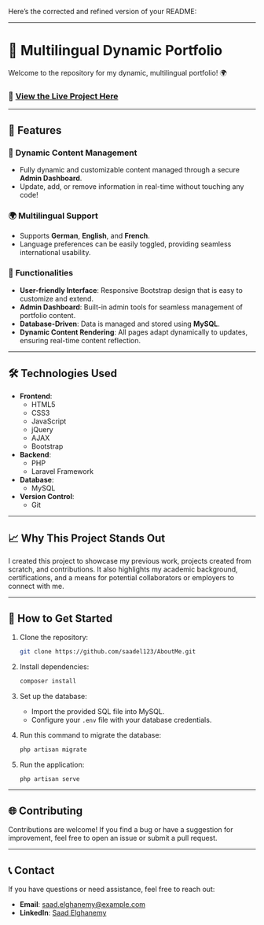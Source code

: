 Here’s the corrected and refined version of your README:

---

# 🛫 **Multilingual Dynamic Portfolio**

Welcome to the repository for my dynamic, multilingual portfolio! 🌍

### 🔗 [View the Live Project Here](https://directveille.com/saadelghanemy/public/)

---

## 🌟 **Features**

### 🎨 **Dynamic Content Management**
- Fully dynamic and customizable content managed through a secure **Admin Dashboard**.
- Update, add, or remove information in real-time without touching any code!

### 🌍 **Multilingual Support**
- Supports **German**, **English**, and **French**.
- Language preferences can be easily toggled, providing seamless international usability.

### 💼 **Functionalities**
- **User-friendly Interface**: Responsive Bootstrap design that is easy to customize and extend.
- **Admin Dashboard**: Built-in admin tools for seamless management of portfolio content.
- **Database-Driven**: Data is managed and stored using **MySQL**.
- **Dynamic Content Rendering**: All pages adapt dynamically to updates, ensuring real-time content reflection.

---

## 🛠️ **Technologies Used**

- **Frontend**:
  - HTML5
  - CSS3
  - JavaScript
  - jQuery
  - AJAX
  - Bootstrap
- **Backend**:
  - PHP
  - Laravel Framework
- **Database**:
  - MySQL
- **Version Control**:
  - Git

---

## 📈 **Why This Project Stands Out**

I created this project to showcase my previous work, projects created from scratch, and contributions. It also highlights my academic background, certifications, and a means for potential collaborators or employers to connect with me.

---

## 🚀 **How to Get Started**

1. Clone the repository:
   ```bash
   git clone https://github.com/saadel123/AboutMe.git
   ```
2. Install dependencies:
   ```bash
   composer install
   ```
3. Set up the database:
   - Import the provided SQL file into MySQL.
   - Configure your `.env` file with your database credentials.

4. Run this command to migrate the database:
   ```bash
   php artisan migrate
   ```

5. Run the application:
   ```bash
   php artisan serve
   ```

---

## 🌐 **Contributing**

Contributions are welcome! If you find a bug or have a suggestion for improvement, feel free to open an issue or submit a pull request.

---

## 📞 **Contact**

If you have questions or need assistance, feel free to reach out:
- **Email**: saad.elghanemy@example.com
- **LinkedIn**: [Saad Elghanemy](https://www.linkedin.com/in/saad-elghanemy)